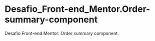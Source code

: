 # Desafio_Front-end_Mentor.Order-summary-component
Desafio Front-end Mentor: Order summary component.
